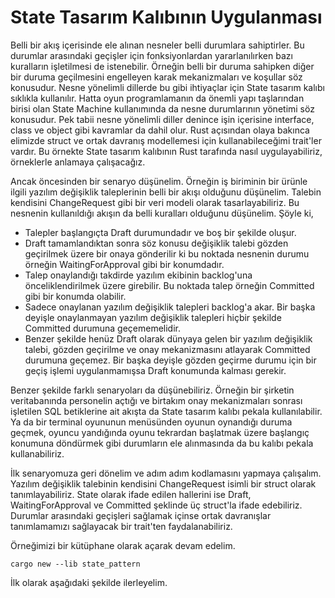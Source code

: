 # State Tasarım Kalıbının Uygulanması

Belli bir akış içerisinde ele alınan nesneler belli durumlara sahiptirler. Bu durumlar arasındaki geçişler için fonksiyonlardan yararlanılırken bazı kuralların işletilmesi de istenebilir. Örneğin belli bir duruma sahipken diğer bir duruma geçilmesini engelleyen karak mekanizmaları ve koşullar söz konusudur. Nesne yönelimli dillerde bu gibi ihtiyaçlar için State tasarım kalıbı sıklıkla kullanılır. Hatta oyun programlamanın da önemli yapı taşlarından birisi olan State Machine kullanımında da nesne durumlarının yönetimi söz konusudur. Pek tabii nesne yönelimli diller denince işin içerisine interface, class ve object gibi kavramlar da dahil olur. Rust açısından olaya bakınca elimizde struct ve ortak davranış modellemesi için kullanabileceğimi trait'ler vardır. Bu örnekte State tasarım kalıbının Rust tarafında nasıl uygulayabiliriz, örneklerle anlamaya çalışacağız.

Ancak öncesinden bir senaryo düşünelim. Örneğin iş biriminin bir ürünle ilgili yazılım değişiklik taleplerinin belli bir akışı olduğunu düşünelim. Talebin kendisini ChangeRequest gibi bir veri modeli olarak tasarlayabiliriz. Bu nesnenin kullanıldığı akışın da belli kuralları olduğunu düşünelim. Şöyle ki,

- Talepler başlangıçta Draft durumundadır ve boş bir şekilde oluşur.
- Draft tamamlandıktan sonra söz konusu değişiklik talebi gözden geçirilmek üzere bir onaya gönderilir ki bu noktada nesnenin durumu örneğin WaitingForApproval gibi bir konumdadır.
- Talep onaylandığı takdirde yazılım ekibinin backlog'una önceliklendirilmek üzere girebilir. Bu noktada talep örneğin Committed gibi bir konumda olabilir.
- Sadece onaylanan yazılım değişiklik talepleri backlog'a akar. Bir başka deyişle onaylanmayan yazılım değişiklik talepleri hiçbir şekilde Committed durumuna geçememelidir. 
- Benzer şekilde henüz Draft olarak dünyaya gelen bir yazılım değişiklik talebi, gözden geçirilme ve onay mekanizmasını atlayarak Committed durumuna geçemez. Bir başka deyişle gözden geçirme durumu için bir geçiş işlemi uygulanmamışsa Draft konumunda kalması gerekir.

Benzer şekilde farklı senaryoları da düşünebiliriz. Örneğin bir şirketin veritabanında personelin açtığı ve birtakım onay mekanizmaları sonrası işletilen SQL betiklerine ait akışta da State tasarım kalıbı pekala kullanılabilir. Ya da bir terminal oyununun menüsünden oyunun oynandığı duruma geçmek, oyuncu yandığında oyunu tekrardan başlatmak üzere başlangıç konumuna döndürmek gibi durumların ele alınmasında da bu kalıbı pekala kullanabiliriz.

İlk senaryomuza geri dönelim ve adım adım kodlamasını yapmaya çalışalım. Yazılım değişiklik talebinin kendisini ChangeRequest isimli bir struct olarak tanımlayabiliriz. State olarak ifade edilen hallerini ise Draft, WaitingForApproval ve Committed şeklinde üç struct'la ifade edebiliriz. Durumlar arasındaki geçişleri sağlamak içinse ortak davranışlar tanımlamamızı sağlayacak bir trait'ten faydalanabiliriz.

Örneğimizi bir kütüphane olarak açarak devam edelim.

```shell
cargo new --lib state_pattern
```

İlk olarak aşağıdaki şekilde ilerleyelim.

```rust

```